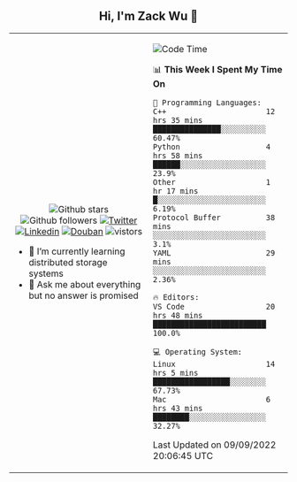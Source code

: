 <h2 align="center"> Hi, I'm Zack Wu 👋 </h2>

<table>
    <tr>
        <td valign="center" width="50%">
            <p align="center">
              <img src="https://img.shields.io/github/stars/izackwu?style=social" alt="Github stars" />
              <img src="https://img.shields.io/github/followers/izackwu?style=social" alt="Github followers" />
              <a href="https://twitter.com/_zackwu"><img src="https://img.shields.io/badge/@__zackwu-1DA1F2?style=flat&logo=Twitter&logoColor=white" alt="Twitter"/></a>
              <a href="https://www.linkedin.com/in/izackwu/?locale=en_US"><img src="https://img.shields.io/badge/@izackwu-0073b1?style=flat&logo=LinkedIn&logoColor=white" alt="Linkedin" /></a>
              <a href="https://www.douban.com/people/keith1"><img src="https://img.shields.io/badge/@keith1-007722?style=flat&logo=Douban&logoColor=white" alt="Douban" /></a>
              <img src="https://visitor-badge.glitch.me/badge?page_id=keithnull" alt="vistors" />
            </p>
            <ul>
                <li>🌱 I’m currently learning distributed storage systems</li>
                <li>💬 Ask me about everything but no answer is promised</li>
            </ul>
        </td>
       <td valign="top" width="50%">
    
<!--START_SECTION:waka-->
![Code Time](http://img.shields.io/badge/Code%20Time-2%2C036%20hrs%2015%20mins-blue)

📊 **This Week I Spent My Time On** 

```text
💬 Programming Languages: 
C++                      12 hrs 35 mins      ███████████████░░░░░░░░░░   60.47% 
Python                   4 hrs 58 mins       ██████░░░░░░░░░░░░░░░░░░░   23.9% 
Other                    1 hr 17 mins        █░░░░░░░░░░░░░░░░░░░░░░░░   6.19% 
Protocol Buffer          38 mins             ░░░░░░░░░░░░░░░░░░░░░░░░░   3.1% 
YAML                     29 mins             ░░░░░░░░░░░░░░░░░░░░░░░░░   2.36%

🔥 Editors: 
VS Code                  20 hrs 48 mins      █████████████████████████   100.0%

💻 Operating System: 
Linux                    14 hrs 5 mins       █████████████████░░░░░░░░   67.73% 
Mac                      6 hrs 43 mins       ████████░░░░░░░░░░░░░░░░░   32.27%

```


 Last Updated on 09/09/2022 20:06:45 UTC
<!--END_SECTION:waka-->
</td></tr>
</table>


